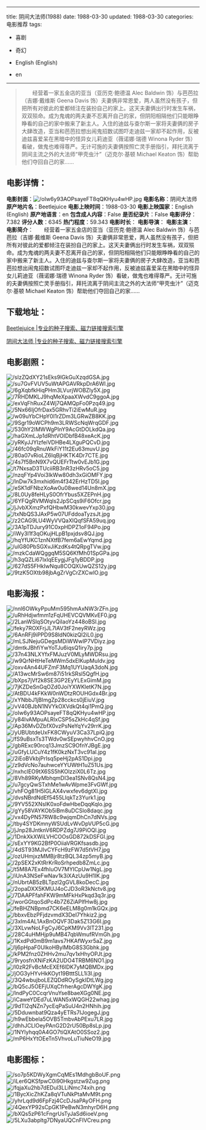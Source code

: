 
---
title: 阴间大法师(1988)
date: 1988-03-30
updated: 1988-03-30
categories: 电影推荐
tags:
- 喜剧
- 奇幻

- English (English)
- en
---


> 　　经营着一家五金店的亚当（亚历克·鲍德温 Alec Baldwin 饰）与芭芭拉（吉娜·戴维斯 Geena Davis 饰）夫妻俩非常恩爱，两人虽然没有孩子，但把所有对彼此的爱都倾注在装扮自己的家上。这天夫妻俩出行时发生车祸，双双殒命。成为鬼魂的两夫妻不忍离开自己的家，但阴阳相隔他们只能眼睁睁看的自己的家中搬来了新主人。入住的迪兹与查尔斯一家将夫妻俩的房子大肆改造，亚当和芭芭拉想出闹鬼招数试图吓走迪兹一家却不起作用，反被迪兹喜爱呆在黑暗中的怪异女儿莉迪亚（薇诺娜·瑞德 Winona Ryder 饰）看破，做鬼也难得尊严。无计可施的夫妻俩按照亡灵手册指引，拜托流离于阴间主流之外的大法师“甲壳虫汁”（迈克尔·基顿 Michael Keaton 饰）帮助他们夺回自己的家……

## **电影详情**：

**电影封面**：<img src="https://image.tmdb.org/t/p/w200/oIw6y93AOPsayeFT8qQKHyu4wHP.jpg" alt="/oIw6y93AOPsayeFT8qQKHyu4wHP.jpg" title="/oIw6y93AOPsayeFT8qQKHyu4wHP.jpg">
**电影名称**：阴间大法师
**原产地片名**：Beetlejuice
**电影上映时间**：1988-03-30
**电影上映国家**：English (English)
**原产地语言**：en
**包含成人内容**：False
**是否纪录片**：False
**电影评分**：7.382
**评分人数**：6345
**热门程度**：59.343
**电影时长**：
**电影导演**：
**电影主演**：
**电影简介**：　　经营着一家五金店的亚当（亚历克·鲍德温 Alec Baldwin 饰）与芭芭拉（吉娜·戴维斯 Geena Davis 饰）夫妻俩非常恩爱，两人虽然没有孩子，但把所有对彼此的爱都倾注在装扮自己的家上。这天夫妻俩出行时发生车祸，双双殒命。成为鬼魂的两夫妻不忍离开自己的家，但阴阳相隔他们只能眼睁睁看的自己的家中搬来了新主人。入住的迪兹与查尔斯一家将夫妻俩的房子大肆改造，亚当和芭芭拉想出闹鬼招数试图吓走迪兹一家却不起作用，反被迪兹喜爱呆在黑暗中的怪异女儿莉迪亚（薇诺娜·瑞德 Winona Ryder 饰）看破，做鬼也难得尊严。无计可施的夫妻俩按照亡灵手册指引，拜托流离于阴间主流之外的大法师“甲壳虫汁”（迈克尔·基顿 Michael Keaton 饰）帮助他们夺回自己的家……

## **下载地址**：
[Beetlejuice |专业的种子搜索、磁力链接搜索引擎](https://movie.amd794.com:2083/?search=Beetlejuice&ordering=&mode=match_phrase&page_size=10&page=1)

[阴间大法师 |专业的种子搜索、磁力链接搜索引擎](https://movie.amd794.com:2083/?search=%E9%98%B4%E9%97%B4%E5%A4%A7%E6%B3%95%E5%B8%88&ordering=&mode=match_phrase&page_size=10&page=1)
 

## **电影剧照**：
<img src="https://image.tmdb.org/t/p/original/sIzZQdXY21sEks9lGkGuXzqdGSA.jpg" alt="/sIzZQdXY21sEks9lGkGuXzqdGSA.jpg" title="/sIzZQdXY21sEks9lGkGuXzqdGSA.jpg"><img src="https://image.tmdb.org/t/p/original/su7GvFVUV5uWtAPGAVRkpDrA6Wl.jpg" alt="/su7GvFVUV5uWtAPGAVRkpDrA6Wl.jpg" title="/su7GvFVUV5uWtAPGAVRkpDrA6Wl.jpg"><img src="https://image.tmdb.org/t/p/original/6gXqbfkHiqPHm3LVurjWOBZly5X.jpg" alt="/6gXqbfkHiqPHm3LVurjWOBZly5X.jpg" title="/6gXqbfkHiqPHm3LVurjWOBZly5X.jpg"><img src="https://image.tmdb.org/t/p/original/7RHDMKLJ9hqMeXpaaXWvdC9ggoA.jpg" alt="/7RHDMKLJ9hqMeXpaaXWvdC9ggoA.jpg" title="/7RHDMKLJ9hqMeXpaaXWvdC9ggoA.jpg"><img src="https://image.tmdb.org/t/p/original/exVqFhRuxZ4Wj7QAMQpFo0Pzq49.jpg" alt="/exVqFhRuxZ4Wj7QAMQpFo0Pzq49.jpg" title="/exVqFhRuxZ4Wj7QAMQpFo0Pzq49.jpg"><img src="https://image.tmdb.org/t/p/original/5Nx66IjOfrDax5GRhvTi2iEwMuR.jpg" alt="/5Nx66IjOfrDax5GRhvTi2iEwMuR.jpg" title="/5Nx66IjOfrDax5GRhvTi2iEwMuR.jpg"><img src="https://image.tmdb.org/t/p/original/w09uYbCHpY0I1rZDm3LGRwZB8KK.jpg" alt="/w09uYbCHpY0I1rZDm3LGRwZB8KK.jpg" title="/w09uYbCHpY0I1rZDm3LGRwZB8KK.jpg"><img src="https://image.tmdb.org/t/p/original/9Sgr19oWCPh9m3LRWScNqWrqGDF.jpg" alt="/9Sgr19oWCPh9m3LRWScNqWrqGDF.jpg" title="/9Sgr19oWCPh9m3LRWScNqWrqGDF.jpg"><img src="https://image.tmdb.org/t/p/original/530hY2IMWWgPInY9AcGtDOLkdQa.jpg" alt="/530hY2IMWWgPInY9AcGtDOLkdQa.jpg" title="/530hY2IMWWgPInY9AcGtDOLkdQa.jpg"><img src="https://image.tmdb.org/t/p/original/haGXmLJp1dRhtVOIDbfB48xeAcK.jpg" alt="/haGXmLJp1dRhtVOIDbfB48xeAcK.jpg" title="/haGXmLJp1dRhtVOIDbfB48xeAcK.jpg"><img src="https://image.tmdb.org/t/p/original/yRKyJJYIzfeiVDHBe4LXguPQCvD.jpg" alt="/yRKyJJYIzfeiVDHBe4LXguPQCvD.jpg" title="/yRKyJJYIzfeiVDHBe4LXguPQCvD.jpg"><img src="https://image.tmdb.org/t/p/original/46fc09qRnuWkFiY11t2Eu63muvU.jpg" alt="/46fc09qRnuWkFiY11t2Eu63muvU.jpg" title="/46fc09qRnuWkFiY11t2Eu63muvU.jpg"><img src="https://image.tmdb.org/t/p/original/80a07vRioLZ6IqBjHKTK4Dr7CTE.jpg" alt="/80a07vRioLZ6IqBjHKTK4Dr7CTE.jpg" title="/80a07vRioLZ6IqBjHKTK4Dr7CTE.jpg"><img src="https://image.tmdb.org/t/p/original/4s7f5BnN9X7vQUEFrTtw0vEJb1G.jpg" alt="/4s7f5BnN9X7vQUEFrTtw0vEJb1G.jpg" title="/4s7f5BnN9X7vQUEFrTtw0vEJb1G.jpg"><img src="https://image.tmdb.org/t/p/original/t7NxsaD3TUciiRB3nR3zHRv5oC5.jpg" alt="/t7NxsaD3TUciiRB3nR3zHRv5oC5.jpg" title="/t7NxsaD3TUciiRB3nR3zHRv5oC5.jpg"><img src="https://image.tmdb.org/t/p/original/nzqFYp4Voi3IkWw80dh3xGiOMFY.jpg" alt="/nzqFYp4Voi3IkWw80dh3xGiOMFY.jpg" title="/nzqFYp4Voi3IkWw80dh3xGiOMFY.jpg"><img src="https://image.tmdb.org/t/p/original/lnDw7k3mxhid6m4f342ErHzTD5l.jpg" alt="/lnDw7k3mxhid6m4f342ErHzTD5l.jpg" title="/lnDw7k3mxhid6m4f342ErHzTD5l.jpg"><img src="https://image.tmdb.org/t/p/original/eSK1dFNbzXoAw0u08wed14Un8mX.jpg" alt="/eSK1dFNbzXoAw0u08wed14Un8mX.jpg" title="/eSK1dFNbzXoAw0u08wed14Un8mX.jpg"><img src="https://image.tmdb.org/t/p/original/8L0Uy8feHLyS0OfrYbus5XZEPnH.jpg" alt="/8L0Uy8feHLyS0OfrYbus5XZEPnH.jpg" title="/8L0Uy8feHLyS0OfrYbus5XZEPnH.jpg"><img src="https://image.tmdb.org/t/p/original/6YFQgRVMWqls2JpSCqs9iF6Ofcr.jpg" alt="/6YFQgRVMWqls2JpSCqs9iF6Ofcr.jpg" title="/6YFQgRVMWqls2JpSCqs9iF6Ofcr.jpg"><img src="https://image.tmdb.org/t/p/original/jJvbXXmzPxfQHbwM30kwevYxp30.jpg" alt="/jJvbXXmzPxfQHbwM30kwevYxp30.jpg" title="/jJvbXXmzPxfQHbwM30kwevYxp30.jpg"><img src="https://image.tmdb.org/t/p/original/txNbQS3JAxP5w07UFddoaTyzsJt.jpg" alt="/txNbQS3JAxP5w07UFddoaTyzsJt.jpg" title="/txNbQS3JAxP5w07UFddoaTyzsJt.jpg"><img src="https://image.tmdb.org/t/p/original/z2CAG9LU4WyVVQaXlQqfSFA59uq.jpg" alt="/z2CAG9LU4WyVVQaXlQqfSFA59uq.jpg" title="/z2CAG9LU4WyVVQaXlQqfSFA59uq.jpg"><img src="https://image.tmdb.org/t/p/original/3A1pTDJury91C0xpHDPZ1oF94Po.jpg" alt="/3A1pTDJury91C0xpHDPZ1oF94Po.jpg" title="/3A1pTDJury91C0xpHDPZ1oF94Po.jpg"><img src="https://image.tmdb.org/t/p/original/iWy3l1f3qOKujHLpB1pxjdsv8QJ.jpg" alt="/iWy3l1f3qOKujHLpB1pxjdsv8QJ.jpg" title="/iWy3l1f3qOKujHLpB1pxjdsv8QJ.jpg"><img src="https://image.tmdb.org/t/p/original/hqYfUKC1znNXtfB7fem6aEwYqmd.jpg" alt="/hqYfUKC1znNXtfB7fem6aEwYqmd.jpg" title="/hqYfUKC1znNXtfB7fem6aEwYqmd.jpg"><img src="https://image.tmdb.org/t/p/original/ulG80PbSGXvJiKzdKs4tQRpgTVw.jpg" alt="/ulG80PbSGXvJiKzdKs4tQRpgTVw.jpg" title="/ulG80PbSGXvJiKzdKs4tQRpgTVw.jpg"><img src="https://image.tmdb.org/t/p/original/mzkCdaWQggqM5SQ6KfMh01SpGPa.jpg" alt="/mzkCdaWQggqM5SQ6KfMh01SpGPa.jpg" title="/mzkCdaWQggqM5SQ6KfMh01SpGPa.jpg"><img src="https://image.tmdb.org/t/p/original/h3qQZLi67lxlqEEygjJFg1yBDDP.jpg" alt="/h3qQZLi67lxlqEEygjJFg1yBDDP.jpg" title="/h3qQZLi67lxlqEEygjJFg1yBDDP.jpg"><img src="https://image.tmdb.org/t/p/original/627dS5FHkIwNqu8COQXUwQZS12y.jpg" alt="/627dS5FHkIwNqu8COQXUwQZS12y.jpg" title="/627dS5FHkIwNqu8COQXUwQZS12y.jpg"><img src="https://image.tmdb.org/t/p/original/9tzK5OXtb98jbAgZrVgCrZXCwlO.jpg" alt="/9tzK5OXtb98jbAgZrVgCrZXCwlO.jpg" title="/9tzK5OXtb98jbAgZrVgCrZXCwlO.jpg">

## **电影海报**：
<img src="https://image.tmdb.org/t/p/original/nnl6OWkyPpuMm595hmAxNW3rZFn.jpg" alt="/nnl6OWkyPpuMm595hmAxNW3rZFn.jpg" title="/nnl6OWkyPpuMm595hmAxNW3rZFn.jpg"><img src="https://image.tmdb.org/t/p/original/uRhHdjwfmm1zFqUHEVCQVMKvEF0.jpg" alt="/uRhHdjwfmm1zFqUHEVCQVMKvEF0.jpg" title="/uRhHdjwfmm1zFqUHEVCQVMKvEF0.jpg"><img src="https://image.tmdb.org/t/p/original/2LanWSlqSOtyvQiIaoYz448oBSl.jpg" alt="/2LanWSlqSOtyvQiIaoYz448oBSl.jpg" title="/2LanWSlqSOtyvQiIaoYz448oBSl.jpg"><img src="https://image.tmdb.org/t/p/original/feky7ROXFrjJL7lAV3tF2neyRWz.jpg" alt="/feky7ROXFrjJL7lAV3tF2neyRWz.jpg" title="/feky7ROXFrjJL7lAV3tF2neyRWz.jpg"><img src="https://image.tmdb.org/t/p/original/6AnRFj9iPPD9S8ldN0kizQl2iL0.jpg" alt="/6AnRFj9iPPD9S8ldN0kizQl2iL0.jpg" title="/6AnRFj9iPPD9S8ldN0kizQl2iL0.jpg"><img src="https://image.tmdb.org/t/p/original/mLSJNejuGDegsMDiWWwIP7VDiyz.jpg" alt="/mLSJNejuGDegsMDiWWwIP7VDiyz.jpg" title="/mLSJNejuGDegsMDiWWwIP7VDiyz.jpg"><img src="https://image.tmdb.org/t/p/original/dmtkJBhfiYwYoTJu6iqsQ1iry7p.jpg" alt="/dmtkJBhfiYwYoTJu6iqsQ1iry7p.jpg" title="/dmtkJBhfiYwYoTJu6iqsQ1iry7p.jpg"><img src="https://image.tmdb.org/t/p/original/37n43NLXYfxFMJuzV0MLyMWDRsu.jpg" alt="/37n43NLXYfxFMJuzV0MLyMWDRsu.jpg" title="/37n43NLXYfxFMJuzV0MLyMWDRsu.jpg"><img src="https://image.tmdb.org/t/p/original/w9QrNHtHeTeMWm5dxElKupMuIdv.jpg" alt="/w9QrNHtHeTeMWm5dxElKupMuIdv.jpg" title="/w9QrNHtHeTeMWm5dxElKupMuIdv.jpg"><img src="https://image.tmdb.org/t/p/original/oxv4An44UFZmF3Mq1UYUaqA3doN.jpg" alt="/oxv4An44UFZmF3Mq1UYUaqA3doN.jpg" title="/oxv4An44UFZmF3Mq1UYUaqA3doN.jpg"><img src="https://image.tmdb.org/t/p/original/A13wcMrSw6m87i51rkSRsl5QgfH.jpg" alt="/A13wcMrSw6m87i51rkSRsl5QgfH.jpg" title="/A13wcMrSw6m87i51rkSRsl5QgfH.jpg"><img src="https://image.tmdb.org/t/p/original/bXps7jVf2k8SE3GP2EyYLExGimM.jpg" alt="/bXps7jVf2k8SE3GP2EyYLExGimM.jpg" title="/bXps7jVf2k8SE3GP2EyYLExGimM.jpg"><img src="https://image.tmdb.org/t/p/original/7jKZDeSnGqOZd0JoiYXWKletK7N.jpg" alt="/7jKZDeSnGqOZd0JoiYXWKletK7N.jpg" title="/7jKZDeSnGqOZd0JoiYXWKletK7N.jpg"><img src="https://image.tmdb.org/t/p/original/AtBDU4kFKkW0nWDtzROUHGdx4Br.jpg" alt="/AtBDU4kFKkW0nWDtzROUHGdx4Br.jpg" title="/AtBDU4kFKkW0nWDtzROUHGdx4Br.jpg"><img src="https://image.tmdb.org/t/p/original/xYNbbJ1jBImgZp28cckcs0jEiuV.jpg" alt="/xYNbbJ1jBImgZp28cckcs0jEiuV.jpg" title="/xYNbbJ1jBImgZp28cckcs0jEiuV.jpg"><img src="https://image.tmdb.org/t/p/original/vV40BJbN1NVYkOXVdkQt4qi1PmQ.jpg" alt="/vV40BJbN1NVYkOXVdkQt4qi1PmQ.jpg" title="/vV40BJbN1NVYkOXVdkQt4qi1PmQ.jpg"><img src="https://image.tmdb.org/t/p/original/oIw6y93AOPsayeFT8qQKHyu4wHP.jpg" alt="/oIw6y93AOPsayeFT8qQKHyu4wHP.jpg" title="/oIw6y93AOPsayeFT8qQKHyu4wHP.jpg"><img src="https://image.tmdb.org/t/p/original/y84IvAMpuALRlxCSP5sZkHc4qSf.jpg" alt="/y84IvAMpuALRlxCSP5sZkHc4qSf.jpg" title="/y84IvAMpuALRlxCSP5sZkHc4qSf.jpg"><img src="https://image.tmdb.org/t/p/original/Ap36MvDZbfX0vzPsNeYqYv29rrK.jpg" alt="/Ap36MvDZbfX0vzPsNeYqYv29rrK.jpg" title="/Ap36MvDZbfX0vzPsNeYqYv29rrK.jpg"><img src="https://image.tmdb.org/t/p/original/yUBUbtdeUxFK8CWyuV3Ca37LpiQ.jpg" alt="/yUBUbtdeUxFK8CWyuV3Ca37LpiQ.jpg" title="/yUBUbtdeUxFK8CWyuV3Ca37LpiQ.jpg"><img src="https://image.tmdb.org/t/p/original/fS9uBsxTs3TWdv0wSEpwyhhvCnO.jpg" alt="/fS9uBsxTs3TWdv0wSEpwyhhvCnO.jpg" title="/fS9uBsxTs3TWdv0wSEpwyhhvCnO.jpg"><img src="https://image.tmdb.org/t/p/original/gbRExc90rcq13JmzSC9OfnYJBgE.jpg" alt="/gbRExc90rcq13JmzSC9OfnYJBgE.jpg" title="/gbRExc90rcq13JmzSC9OfnYJBgE.jpg"><img src="https://image.tmdb.org/t/p/original/uGfyLUCuY4z1fK0kzNxT3vc91al.jpg" alt="/uGfyLUCuY4z1fK0kzNxT3vc91al.jpg" title="/uGfyLUCuY4z1fK0kzNxT3vc91al.jpg"><img src="https://image.tmdb.org/t/p/original/2iEoBVkbjPrIsq5peHj2pAS1Dpi.jpg" alt="/2iEoBVkbjPrIsq5peHj2pAS1Dpi.jpg" title="/2iEoBVkbjPrIsq5peHj2pAS1Dpi.jpg"><img src="https://image.tmdb.org/t/p/original/z9dVcNo7auhwceYYUWtH1uZ51Us.jpg" alt="/z9dVcNo7auhwceYYUWtH1uZ51Us.jpg" title="/z9dVcNo7auhwceYYUWtH1uZ51Us.jpg"><img src="https://image.tmdb.org/t/p/original/nxhclEO9tX6SS5hKOlzziX0L6Tz.jpg" alt="/nxhclEO9tX6SS5hKOlzziX0L6Tz.jpg" title="/nxhclEO9tX6SS5hKOlzziX0L6Tz.jpg"><img src="https://image.tmdb.org/t/p/original/8Vh89RKyMbhqmDI3ea1SNv8QsN4.jpg" alt="/8Vh89RKyMbhqmDI3ea1SNv8QsN4.jpg" title="/8Vh89RKyMbhqmDI3ea1SNv8QsN4.jpg"><img src="https://image.tmdb.org/t/p/original/u7gcyQwSTxhMe1wAvWpme3FvGWf.jpg" alt="/u7gcyQwSTxhMe1wAvWpme3FvGWf.jpg" title="/u7gcyQwSTxhMe1wAvWpme3FvGWf.jpg"><img src="https://image.tmdb.org/t/p/original/vhFOg81H5lGLAX4vwxfev6dgtXl.jpg" alt="/vhFOg81H5lGLAX4vwxfev6dgtXl.jpg" title="/vhFOg81H5lGLAX4vwxfev6dgtXl.jpg"><img src="https://image.tmdb.org/t/p/original/dvsNBrdNdEf5455LIqkTz3Yurk1.jpg" alt="/dvsNBrdNdEf5455LIqkTz3Yurk1.jpg" title="/dvsNBrdNdEf5455LIqkTz3Yurk1.jpg"><img src="https://image.tmdb.org/t/p/original/9YV552XNsIK0xoFdwHbeDqqKqlo.jpg" alt="/9YV552XNsIK0xoFdwHbeDqqKqlo.jpg" title="/9YV552XNsIK0xoFdwHbeDqqKqlo.jpg"><img src="https://image.tmdb.org/t/p/original/gYy58VAYKOb5iBm8uDCSlo8daqc.jpg" alt="/gYy58VAYKOb5iBm8uDCSlo8daqc.jpg" title="/gYy58VAYKOb5iBm8uDCSlo8daqc.jpg"><img src="https://image.tmdb.org/t/p/original/vx4DyPN57RW8c9wjqmDhCn7dNVs.jpg" alt="/vx4DyPN57RW8c9wjqmDhCn7dNVs.jpg" title="/vx4DyPN57RW8c9wjqmDhCn7dNVs.jpg"><img src="https://image.tmdb.org/t/p/original/tby4SYDKmnyWSUdLvWvDpVUP5cG.jpg" alt="/tby4SYDKmnyWSUdLvWvDpVUP5cG.jpg" title="/tby4SYDKmnyWSUdLvWvDpVUP5cG.jpg"><img src="https://image.tmdb.org/t/p/original/jJnp28JntknV6RDPZdg7J9PiOQl.jpg" alt="/jJnp28JntknV6RDPZdg7J9PiOQl.jpg" title="/jJnp28JntknV6RDPZdg7J9PiOQl.jpg"><img src="https://image.tmdb.org/t/p/original/1DnkXkXWiLVHCOOsGD872kDSFGl.jpg" alt="/1DnkXkXWiLVHCOOsGD872kDSFGl.jpg" title="/1DnkXkXWiLVHCOOsGD872kDSFGl.jpg"><img src="https://image.tmdb.org/t/p/original/sExYY9KG2BfP0OiiaVRGKfsasdb.jpg" alt="/sExYY9KG2BfP0OiiaVRGKfsasdb.jpg" title="/sExYY9KG2BfP0OiiaVRGKfsasdb.jpg"><img src="https://image.tmdb.org/t/p/original/4dST93MJIvCYFcH9zFW7d5tVH7.jpg" alt="/4dST93MJIvCYFcH9zFW7d5tVH7.jpg" title="/4dST93MJIvCYFcH9zFW7d5tVH7.jpg"><img src="https://image.tmdb.org/t/p/original/ozUHmjxzMMBjr8tzBQL34zp5myB.jpg" alt="/ozUHmjxzMMBjr8tzBQL34zp5myB.jpg" title="/ozUHmjxzMMBjr8tzBQL34zp5myB.jpg"><img src="https://image.tmdb.org/t/p/original/2pSEX2xKtRrKrRoSrhpedb8ZmLc.jpg" alt="/2pSEX2xKtRrKrRoSrhpedb8ZmLc.jpg" title="/2pSEX2xKtRrKrRoSrhpedb8ZmLc.jpg"><img src="https://image.tmdb.org/t/p/original/t5M8A7Ex4fhIuOV7MYICpUw1NgL.jpg" alt="/t5M8A7Ex4fhIuOV7MYICpUw1NgL.jpg" title="/t5M8A7Ex4fhIuOV7MYICpUw1NgL.jpg"><img src="https://image.tmdb.org/t/p/original/iUnA3NSeFwNav1k3iXAzUu9H1IK.jpg" alt="/iUnA3NSeFwNav1k3iXAzUu9H1IK.jpg" title="/iUnA3NSeFwNav1k3iXAzUu9H1IK.jpg"><img src="https://image.tmdb.org/t/p/original/nUbrtAB5zBLTpzl2gGVL8koDecC.jpg" alt="/nUbrtAB5zBLTpzl2gGVL8koDecC.jpg" title="/nUbrtAB5zBLTpzl2gGVL8koDecC.jpg"><img src="https://image.tmdb.org/t/p/original/2opaDXX5KMUJ4oCJD3oR3kNctv8.jpg" alt="/2opaDXX5KMUJ4oCJD3oR3kNctv8.jpg" title="/2opaDXX5KMUJ4oCJD3oR3kNctv8.jpg"><img src="https://image.tmdb.org/t/p/original/7DAAPFfahFKW9mMFkHxPkqd3q3r.jpg" alt="/7DAAPFfahFKW9mMFkHxPkqd3q3r.jpg" title="/7DAAPFfahFKW9mMFkHxPkqd3q3r.jpg"><img src="https://image.tmdb.org/t/p/original/worGGtqoSdPc4b7Z6ZiAPlfHw8j.jpg" alt="/worGGtqoSdPc4b7Z6ZiAPlfHw8j.jpg" title="/worGGtqoSdPc4b7Z6ZiAPlfHw8j.jpg"><img src="https://image.tmdb.org/t/p/original/feBHZNBpmd7CK6eELM8g0m1kGQx.jpg" alt="/feBHZNBpmd7CK6eELM8g0m1kGQx.jpg" title="/feBHZNBpmd7CK6eELM8g0m1kGQx.jpg"><img src="https://image.tmdb.org/t/p/original/bbxvEbzPFjdzvmdX3DeI7Yhkiz2.jpg" alt="/bbxvEbzPFjdzvmdX3DeI7Yhkiz2.jpg" title="/bbxvEbzPFjdzvmdX3DeI7Yhkiz2.jpg"><img src="https://image.tmdb.org/t/p/original/3xIm4AL1AxBnOQVF3Dak5Z13G6I.jpg" alt="/3xIm4AL1AxBnOQVF3Dak5Z13G6I.jpg" title="/3xIm4AL1AxBnOQVF3Dak5Z13G6I.jpg"><img src="https://image.tmdb.org/t/p/original/3XLvwNoLFgCyJ6CpKM9Vv3lT231.jpg" alt="/3XLvwNoLFgCyJ6CpKM9Vv3lT231.jpg" title="/3XLvwNoLFgCyJ6CpKM9Vv3lT231.jpg"><img src="https://image.tmdb.org/t/p/original/28C4uHMHjp9uMB47qbWmufRVmGh.jpg" alt="/28C4uHMHjp9uMB47qbWmufRVmGh.jpg" title="/28C4uHMHjp9uMB47qbWmufRVmGh.jpg"><img src="https://image.tmdb.org/t/p/original/1KxdPd0mB9m1avs7HKAfWyxr5aZ.jpg" alt="/1KxdPd0mB9m1avs7HKAfWyxr5aZ.jpg" title="/1KxdPd0mB9m1avs7HKAfWyxr5aZ.jpg"><img src="https://image.tmdb.org/t/p/original/lj6pHpaF0UlkoHBylMbG8S3Gbhk.jpg" alt="/lj6pHpaF0UlkoHBylMbG8S3Gbhk.jpg" title="/lj6pHpaF0UlkoHBylMbG8S3Gbhk.jpg"><img src="https://image.tmdb.org/t/p/original/kPM2fnz0ZHHv2mu7qv1xHhyOPJt.jpg" alt="/kPM2fnz0ZHHv2mu7qv1xHhyOPJt.jpg" title="/kPM2fnz0ZHHv2mu7qv1xHhyOPJt.jpg"><img src="https://image.tmdb.org/t/p/original/9ryosfnXNiFzKA2UDO4TRBM6NO1.jpg" alt="/9ryosfnXNiFzKA2UDO4TRBM6NO1.jpg" title="/9ryosfnXNiFzKA2UDO4TRBM6NO1.jpg"><img src="https://image.tmdb.org/t/p/original/l0zR2FvBcMcEXEf6lDK7yMQBMDx.jpg" alt="/l0zR2FvBcMcEXEf6lDK7yMQBMDx.jpg" title="/l0zR2FvBcMcEXEf6lDK7yMQBMDx.jpg"><img src="https://image.tmdb.org/t/p/original/jOG3yHYvHkKOyt19BtttSLL1i3I.jpg" alt="/jOG3yHYvHkKOyt19BtttSLL1i3I.jpg" title="/jOG3yHYvHkKOyt19BtttSLL1i3I.jpg"><img src="https://image.tmdb.org/t/p/original/3Q4wbujboLEZQDdROySgkIDtLWg.jpg" alt="/3Q4wbujboLEZQDdROySgkIDtLWg.jpg" title="/3Q4wbujboLEZQDdROySgkIDtLWg.jpg"><img src="https://image.tmdb.org/t/p/original/bQ5cJ5OEFjUXqCfrherAgcDWYgK.jpg" alt="/bQ5cJ5OEFjUXqCfrherAgcDWYgK.jpg" title="/bQ5cJ5OEFjUXqCfrherAgcDWYgK.jpg"><img src="https://image.tmdb.org/t/p/original/lndPyC0CcqrVnuYse8baeXGg0NE.jpg" alt="/lndPyC0CcqrVnuYse8baeXGg0NE.jpg" title="/lndPyC0CcqrVnuYse8baeXGg0NE.jpg"><img src="https://image.tmdb.org/t/p/original/iCaweYDEd7uLWAN5xWQGH22whag.jpg" alt="/iCaweYDEd7uLWAN5xWQGH22whag.jpg" title="/iCaweYDEd7uLWAN5xWQGH22whag.jpg"><img src="https://image.tmdb.org/t/p/original/9dTl2qNZn7ycEqPaSuU4n2HNhih.jpg" alt="/9dTl2qNZn7ycEqPaSuU4n2HNhih.jpg" title="/9dTl2qNZn7ycEqPaSuU4n2HNhih.jpg"><img src="https://image.tmdb.org/t/p/original/5Dduwnbat9Qza4yETRs7IJogegJ.jpg" alt="/5Dduwnbat9Qza4yETRs7IJogegJ.jpg" title="/5Dduwnbat9Qza4yETRs7IJogegJ.jpg"><img src="https://image.tmdb.org/t/p/original/h9wEbbeIa5OVB5TmbvAbPExu7LR.jpg" alt="/h9wEbbeIa5OVB5TmbvAbPExu7LR.jpg" title="/h9wEbbeIa5OVB5TmbvAbPExu7LR.jpg"><img src="https://image.tmdb.org/t/p/original/dhhJCLlOeyPAnG2D2rU50Bp8sLp.jpg" alt="/dhhJCLlOeyPAnG2D2rU50Bp8sLp.jpg" title="/dhhJCLlOeyPAnG2D2rU50Bp8sLp.jpg"><img src="https://image.tmdb.org/t/p/original/1NYlyhqq0A4GO7tiQXAtO0SSoz2.jpg" alt="/1NYlyhqq0A4GO7tiQXAtO0SSoz2.jpg" title="/1NYlyhqq0A4GO7tiQXAtO0SSoz2.jpg"><img src="https://image.tmdb.org/t/p/original/mP6HxYtOEeTn5VhvoLuTiuNeO19.jpg" alt="/mP6HxYtOEeTn5VhvoLuTiuNeO19.jpg" title="/mP6HxYtOEeTn5VhvoLuTiuNeO19.jpg">

## **电影图标**：
<img src="https://image.tmdb.org/t/p/original/so7p5KDWyXgmCqMEs1MdhgbBoUF.png" alt="/so7p5KDWyXgmCqMEs1MdhgbBoUF.png" title="/so7p5KDWyXgmCqMEs1MdhgbBoUF.png"><img src="https://image.tmdb.org/t/p/original/iLer6QKSfpwC0i90Hkgstzw9Zug.png" alt="/iLer6QKSfpwC0i90Hkgstzw9Zug.png" title="/iLer6QKSfpwC0i90Hkgstzw9Zug.png"><img src="https://image.tmdb.org/t/p/original/fqjaXu2hb7dEDul3LLiNmc74xih.png" alt="/fqjaXu2hb7dEDul3LLiNmc74xih.png" title="/fqjaXu2hb7dEDul3LLiNmc74xih.png"><img src="https://image.tmdb.org/t/p/original/1BycXicZhKZa8qVTuNkPtaMvM9t.png" alt="/1BycXicZhKZa8qVTuNkPtaMvM9t.png" title="/1BycXicZhKZa8qVTuNkPtaMvM9t.png"><img src="https://image.tmdb.org/t/p/original/yhrLqd9d6FpFzj4CcDJsaPAyOFH.png" alt="/yhrLqd9d6FpFzj4CcDJsaPAyOFH.png" title="/yhrLqd9d6FpFzj4CcDJsaPAyOFH.png"><img src="https://image.tmdb.org/t/p/original/4QexYP92sCpGK1PeBwN3mhyrD6H.png" alt="/4QexYP92sCpGK1PeBwN3mhyrD6H.png" title="/4QexYP92sCpGK1PeBwN3mhyrD6H.png"><img src="https://image.tmdb.org/t/p/original/bXQs5zP61cFngrUsTyJaSd6ioeV.png" alt="/bXQs5zP61cFngrUsTyJaSd6ioeV.png" title="/bXQs5zP61cFngrUsTyJaSd6ioeV.png"><img src="https://image.tmdb.org/t/p/original/5LXu3abpltg7DNyaUQCnFIVCreu.png" alt="/5LXu3abpltg7DNyaUQCnFIVCreu.png" title="/5LXu3abpltg7DNyaUQCnFIVCreu.png">
